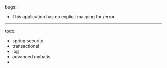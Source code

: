 bugs:
- This application has no explicit mapping for /error
----
todo:
- spring security
- transactional
- log
- advanced mybatis
- 